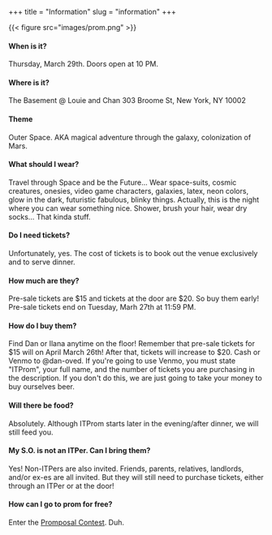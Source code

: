 +++
title = "Information"
slug = "information"
+++

{{< figure src="images/prom.png" >}}

#### When is it?
Thursday, March 29th. Doors open at 10 PM.

#### Where is it?
The Basement @ Louie and Chan
303 Broome St, New York, NY 10002

#### Theme
Outer Space. AKA magical adventure through the galaxy, colonization of Mars.

#### What should I wear?
Travel through Space and be the Future... Wear space-suits, cosmic creatures, onesies, video game characters, galaxies, latex, neon colors, glow in the dark, futuristic fabulous, blinky things. Actually, this is the night where you can wear something nice. Shower, brush your hair, wear dry socks... That kinda stuff.

#### Do I need tickets?
Unfortunately, yes. The cost of tickets is to book out the venue exclusively and to serve dinner.

#### How much are they?
Pre-sale tickets are $15 and tickets at the door are $20. So buy them early! Pre-sale tickets end on Tuesday, Marh 27th at 11:59 PM.

#### How do I buy them?
Find Dan or Ilana anytime on the floor! Remember that pre-sale tickets for $15 will on April March 26th! After that, tickets will increase to $20. Cash or Venmo to @dan-oved. If you're going to use Venmo, you must state "ITProm", your full name, and the number of tickets you are purchasing in the description. If you don't do this, we are just going to take your money to buy ourselves beer.

#### Will there be food?
Absolutely. Although ITProm starts later in the evening/after dinner, we will still feed you.

#### My S.O. is not an ITPer. Can I bring them?
Yes! Non-ITPers are also invited. Friends, parents, relatives, landlords, and/or ex-es are all invited. But they will still need to purchase tickets, either through an ITPer or at the door!

#### How can I go to prom for free?
Enter the [Promposal Contest](/promposal). Duh.
